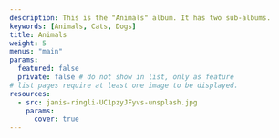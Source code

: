 ```yaml
---
description: This is the "Animals" album. It has two sub-albums.
keywords: [Animals, Cats, Dogs]
title: Animals
weight: 5
menus: "main"
params:
  featured: false
  private: false # do not show in list, only as feature
# list pages require at least one image to be displayed.
resources:
  - src: janis-ringli-UC1pzyJFyvs-unsplash.jpg
    params:
      cover: true
---
```

